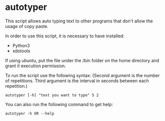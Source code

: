 # autotyper
This script allows auto typing text to other programs that don't allow the usage of copy paste.

In order to use this script, it is necessary to have installed:

- Python3
- xdotools

If using ubuntu, put the file under the /bin folder on the home directory and grant it execution permission.

To run the script use the following syntax: (Second argument is the number of repetitions. Third argument is the interval in seconds between each repetition.)

	autotyper [-h] "text you want to type" 5 2

You can also run the following command to get help:

	autotyper -h OR --help
